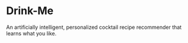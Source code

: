 # Drink-Me
An artificially intelligent, personalized cocktail recipe recommender that learns what you like.
